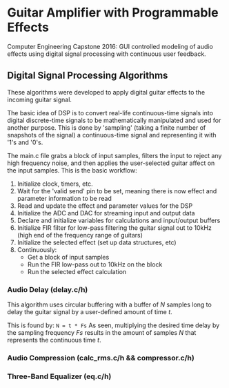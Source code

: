 # Guitar Amplifier with Programmable Effects
Computer Engineering Capstone 2016: GUI controlled modeling of audio effects using digital signal processing with continuous user feedback. 

## Digital Signal Processing Algorithms

These algorithms were developed to apply digital guitar effects to the incoming guitar signal. 

The basic idea of DSP is to convert real-life continuous-time signals into digital discrete-time signals to be mathematically manipulated and used for another purpose. This is done by 'sampling' (taking a finite number of snapshots of the signal) a continuous-time signal and representing it with '1's and '0's.

The main.c file grabs a block of input samples, filters the input to reject any high frequency noise, and then applies the user-selected guitar affect on the input samples. This is the basic workflow:

1. Initialize clock, timers, etc.
2. Wait for the 'valid send' pin to be set, meaning there is now effect and parameter information to be read
3. Read and update the effect and parameter values for the DSP
4. Initialize the ADC and DAC for streaming input and output data
5. Declare and initialize variables for calculations and input/output buffers
6. Initialize FIR filter for low-pass filtering the guitar signal out to 10kHz (high end of the frequency range of guitars)
7. Initialize the selected effect (set up data structures, etc)
8. Continuously:
    * Get a block of input samples
    * Run the FIR low-pass out to 10kHz on the block
    * Run the selected effect calculation


### Audio Delay           (delay.c/h)

This algorithm uses circular buffering with a buffer of *N* samples long to delay the guitar signal by a user-defined amount of time *t*. 

This is found by:
` N = t * Fs `
As seen, multiplying the desired time delay by the sampling frequency *Fs* results in the amount of samples *N* that represents the continuous time *t*.

### Audio Compression     (calc_rms.c/h && compressor.c/h)

### Three-Band Equalizer  (eq.c/h)
